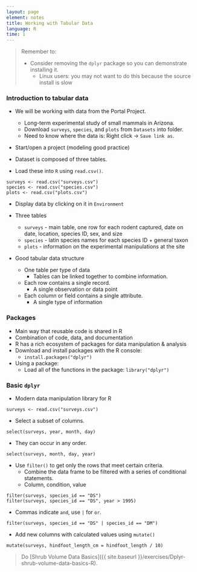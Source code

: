 ```yaml
---
layout: page
element: notes
title: Working with Tabular Data
language: R
time: 1
---
```


> Remember to:
>
> * Consider removing the `dplyr` package so you can demonstrate installing it.
>     * Linux users: you may not want to do this because the source install is slow

### Introduction to tabular data

* We will be working with data from the Portal Project.
    * Long-term experimental study of small mammals in Arizona.
    * Download `surveys`, `species`, and `plots` from `Datasets` into folder.
    * Need to know where the data is: Right click -> `Save link as`.

* Start/open a project (modeling good practice)

* Dataset is composed of three tables.
* Load these into `R` using `read.csv()`.

```
surveys <- read.csv("surveys.csv")
species <- read.csv("species.csv")
plots <- read.csv("plots.csv")
```

* Display data by clicking on it in `Environment`
* Three tables
    * `surveys` - main table, one row for each rodent captured, date on date,
      location, species ID, sex, and size
    * `species` - latin species names for each species ID + general taxon
    * `plots` - information on the experimental manipulations at the site

* Good tabular data structure
    * One table per type of data
        * Tables can be linked together to combine information.
    * Each row contains a single record.
        * A single observation or data point
    * Each column or field contains a single attribute.
        * A single type of information

### Packages

* Main way that reusable code is shared in R
* Combination of code, data, and documentation
* R has a rich ecosystem of packages for data manipulation & analysis
* Download and install packages with the R console:
    * `install.packages("dplyr")`
* Using a package:
    * Load all of the functions in the package: `library("dplyr")`

### Basic `dplyr`

* Modern data manipulation library for R

```
surveys <- read.csv("surveys.csv")
```

* Select a subset of columns.

```
select(surveys, year, month, day)
```

* They can occur in any order.

```
select(surveys, month, day, year)
```

* Use `filter()` to get only the rows that meet certain criteria.
    * Combine the data frame to be filtered with a series of conditional statements.
    * Column, condition, value
  
```
filter(surveys, species_id == "DS")
filter(surveys, species_id == "DS", year > 1995)
```

* Commas indicate `and`, use `|` for `or`.

```
filter(surveys, species_id == "DS" | species_id == "DM")
```

* Add new columns with calculated values using `mutate()`

```
mutate(surveys, hindfoot_length_cm = hindfoot_length / 10)
```

> Do [Shrub Volume Data Basics]({{ site.baseurl }}/exercises/Dplyr-shrub-volume-data-basics-R).
